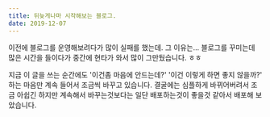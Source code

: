 ```yaml
---
title: 뒤늦게나마 시작해보는 블로그.
date: 2019-12-07
---
```


이전에 블로그를 운영해보려다가 많이 실패를 했는데. 그 이유는...
블로그를 꾸미는데 많은 시간을 들이다가 중간에 현타가 와서 많이 그만뒀습니다. ㅎㅎ

지금 이 글을 쓰는 순간에도 '이건좀 마음에 안드는데?' '이건 이렇게 하면 좋지 않을까?' 하는 마음만 계속 들어서 조금씩 바꾸고 있습니다. 결굴에는 심플하게 바뀌어버려서 조금 아쉽긴 하지만 계속해서 바꾸는것보다는 일단 배포하는것이 좋을것 같아서 배포해 보았습니다.
